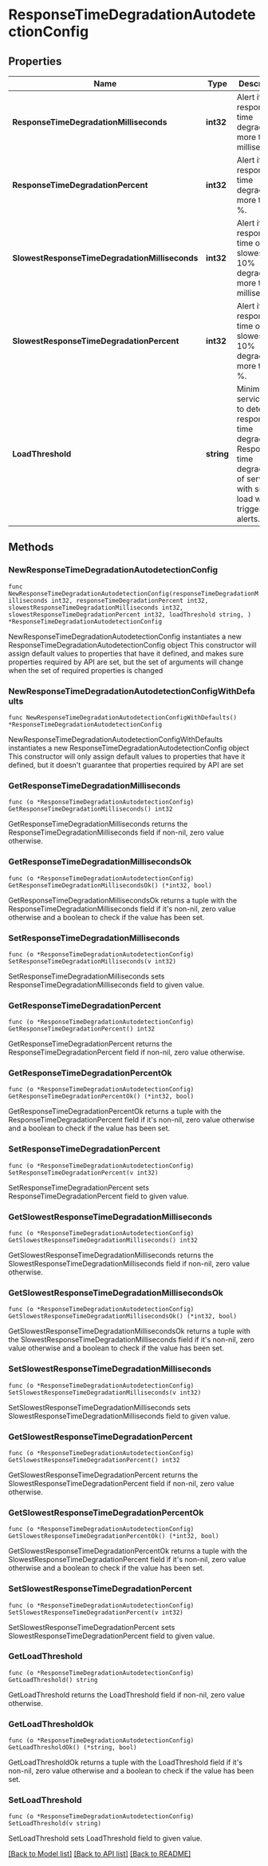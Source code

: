 # ResponseTimeDegradationAutodetectionConfig

## Properties

Name | Type | Description | Notes
------------ | ------------- | ------------- | -------------
**ResponseTimeDegradationMilliseconds** | **int32** | Alert if the response time degrades by more than *X* milliseconds. | 
**ResponseTimeDegradationPercent** | **int32** | Alert if the response time degrades by more than *X* %. | 
**SlowestResponseTimeDegradationMilliseconds** | **int32** | Alert if the response time of the slowest 10% degrades by more than *X* milliseconds. | 
**SlowestResponseTimeDegradationPercent** | **int32** | Alert if the response time of the slowest 10% degrades by more than *X* %. | 
**LoadThreshold** | **string** | Minimal service load to detect response time degradation.    Response time degradation of services with smaller load won&#39;t trigger alerts. | 

## Methods

### NewResponseTimeDegradationAutodetectionConfig

`func NewResponseTimeDegradationAutodetectionConfig(responseTimeDegradationMilliseconds int32, responseTimeDegradationPercent int32, slowestResponseTimeDegradationMilliseconds int32, slowestResponseTimeDegradationPercent int32, loadThreshold string, ) *ResponseTimeDegradationAutodetectionConfig`

NewResponseTimeDegradationAutodetectionConfig instantiates a new ResponseTimeDegradationAutodetectionConfig object
This constructor will assign default values to properties that have it defined,
and makes sure properties required by API are set, but the set of arguments
will change when the set of required properties is changed

### NewResponseTimeDegradationAutodetectionConfigWithDefaults

`func NewResponseTimeDegradationAutodetectionConfigWithDefaults() *ResponseTimeDegradationAutodetectionConfig`

NewResponseTimeDegradationAutodetectionConfigWithDefaults instantiates a new ResponseTimeDegradationAutodetectionConfig object
This constructor will only assign default values to properties that have it defined,
but it doesn't guarantee that properties required by API are set

### GetResponseTimeDegradationMilliseconds

`func (o *ResponseTimeDegradationAutodetectionConfig) GetResponseTimeDegradationMilliseconds() int32`

GetResponseTimeDegradationMilliseconds returns the ResponseTimeDegradationMilliseconds field if non-nil, zero value otherwise.

### GetResponseTimeDegradationMillisecondsOk

`func (o *ResponseTimeDegradationAutodetectionConfig) GetResponseTimeDegradationMillisecondsOk() (*int32, bool)`

GetResponseTimeDegradationMillisecondsOk returns a tuple with the ResponseTimeDegradationMilliseconds field if it's non-nil, zero value otherwise
and a boolean to check if the value has been set.

### SetResponseTimeDegradationMilliseconds

`func (o *ResponseTimeDegradationAutodetectionConfig) SetResponseTimeDegradationMilliseconds(v int32)`

SetResponseTimeDegradationMilliseconds sets ResponseTimeDegradationMilliseconds field to given value.


### GetResponseTimeDegradationPercent

`func (o *ResponseTimeDegradationAutodetectionConfig) GetResponseTimeDegradationPercent() int32`

GetResponseTimeDegradationPercent returns the ResponseTimeDegradationPercent field if non-nil, zero value otherwise.

### GetResponseTimeDegradationPercentOk

`func (o *ResponseTimeDegradationAutodetectionConfig) GetResponseTimeDegradationPercentOk() (*int32, bool)`

GetResponseTimeDegradationPercentOk returns a tuple with the ResponseTimeDegradationPercent field if it's non-nil, zero value otherwise
and a boolean to check if the value has been set.

### SetResponseTimeDegradationPercent

`func (o *ResponseTimeDegradationAutodetectionConfig) SetResponseTimeDegradationPercent(v int32)`

SetResponseTimeDegradationPercent sets ResponseTimeDegradationPercent field to given value.


### GetSlowestResponseTimeDegradationMilliseconds

`func (o *ResponseTimeDegradationAutodetectionConfig) GetSlowestResponseTimeDegradationMilliseconds() int32`

GetSlowestResponseTimeDegradationMilliseconds returns the SlowestResponseTimeDegradationMilliseconds field if non-nil, zero value otherwise.

### GetSlowestResponseTimeDegradationMillisecondsOk

`func (o *ResponseTimeDegradationAutodetectionConfig) GetSlowestResponseTimeDegradationMillisecondsOk() (*int32, bool)`

GetSlowestResponseTimeDegradationMillisecondsOk returns a tuple with the SlowestResponseTimeDegradationMilliseconds field if it's non-nil, zero value otherwise
and a boolean to check if the value has been set.

### SetSlowestResponseTimeDegradationMilliseconds

`func (o *ResponseTimeDegradationAutodetectionConfig) SetSlowestResponseTimeDegradationMilliseconds(v int32)`

SetSlowestResponseTimeDegradationMilliseconds sets SlowestResponseTimeDegradationMilliseconds field to given value.


### GetSlowestResponseTimeDegradationPercent

`func (o *ResponseTimeDegradationAutodetectionConfig) GetSlowestResponseTimeDegradationPercent() int32`

GetSlowestResponseTimeDegradationPercent returns the SlowestResponseTimeDegradationPercent field if non-nil, zero value otherwise.

### GetSlowestResponseTimeDegradationPercentOk

`func (o *ResponseTimeDegradationAutodetectionConfig) GetSlowestResponseTimeDegradationPercentOk() (*int32, bool)`

GetSlowestResponseTimeDegradationPercentOk returns a tuple with the SlowestResponseTimeDegradationPercent field if it's non-nil, zero value otherwise
and a boolean to check if the value has been set.

### SetSlowestResponseTimeDegradationPercent

`func (o *ResponseTimeDegradationAutodetectionConfig) SetSlowestResponseTimeDegradationPercent(v int32)`

SetSlowestResponseTimeDegradationPercent sets SlowestResponseTimeDegradationPercent field to given value.


### GetLoadThreshold

`func (o *ResponseTimeDegradationAutodetectionConfig) GetLoadThreshold() string`

GetLoadThreshold returns the LoadThreshold field if non-nil, zero value otherwise.

### GetLoadThresholdOk

`func (o *ResponseTimeDegradationAutodetectionConfig) GetLoadThresholdOk() (*string, bool)`

GetLoadThresholdOk returns a tuple with the LoadThreshold field if it's non-nil, zero value otherwise
and a boolean to check if the value has been set.

### SetLoadThreshold

`func (o *ResponseTimeDegradationAutodetectionConfig) SetLoadThreshold(v string)`

SetLoadThreshold sets LoadThreshold field to given value.



[[Back to Model list]](../README.md#documentation-for-models) [[Back to API list]](../README.md#documentation-for-api-endpoints) [[Back to README]](../README.md)


